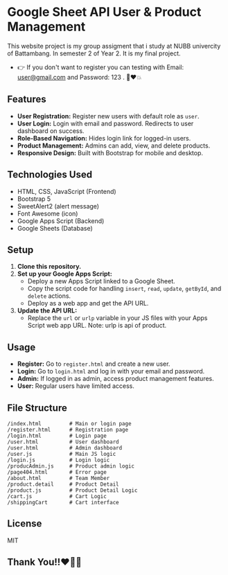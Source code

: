 # Google Sheet API User & Product Management

This website project is my group assigment that i study at NUBB univercity of Battambang. In semester 2 of Year 2. It is my final project.
- 👉 If you don't want to register you can testing with Email: user@gmail.com and Password: 123 . 🙏❤️💥

## Features

- **User Registration:** Register new users with default role as `user`.
- **User Login:** Login with email and password. Redirects to user dashboard on success.
- **Role-Based Navigation:** Hides login link for logged-in users.
- **Product Management:** Admins can add, view, and delete products.
- **Responsive Design:** Built with Bootstrap for mobile and desktop.

## Technologies Used

- HTML, CSS, JavaScript (Frontend)
- Bootstrap 5
- SweetAlert2 (alert message)
- Font Awesome (icon)
- Google Apps Script (Backend)
- Google Sheets (Database)

## Setup

1. **Clone this repository.**
2. **Set up your Google Apps Script:**
   - Deploy a new Apps Script linked to a Google Sheet.
   - Copy the script code for handling `insert`, `read`, `update`, `getById`, and `delete` actions.
   - Deploy as a web app and get the API URL.
3. **Update the API URL:**
   - Replace the `url` or `urlp` variable in your JS files with your Apps Script web app URL. Note: urlp is api of product.

## Usage

- **Register:** Go to `register.html` and create a new user.
- **Login:** Go to `login.html` and log in with your email and password.
- **Admin:** If logged in as admin, access product management features.
- **User:** Regular users have limited access.

## File Structure

```
/index.html         # Main or login page
/register.html      # Registration page
/login.html         # Login page
/user.html          # User dashboard
/user.html          # Admin dashboard
/user.js            # Main JS logic
/login.js           # Login logic
/producAdmin.js     # Product admin logic
/page404.html       # Error page
/about.html         # Team Member
/product.detail     # Product Detail
/product.js         # Product Detail Logic
/cart.js            # Cart Logic
/shippingCart       # Cart interface

```

## License

MIT

## Thank You!!❤️🦭🙏
